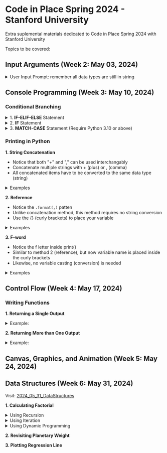 # Code in Place Spring 2024 - Stanford University

Extra suplemental materials dedicated to Code in Place Spring 2024 with Stanford University

Topics to be covered:

## Input Arguments (Week 2: May 03, 2024) ##
<details>
<summary> User Input Prompt: remember all data types are still in string </summary>

```python
def main():
  user_name = input("Enter your name: ")
  print("Good morning " + user_name)
```
</details>  

## Console Programming (Week 3: May 10, 2024) ##

### Conditional Branching ###
<details>
<summary> 1. <b>IF-ELIF-ELSE</b> Statement </summary>

```python
def main():
  MERCURY_GRAVITY = (37.6 / 100)
  VENUS_GRAVITY = (88.9 / 100)
  MARS_GRAVITY = (37.8 / 100)
  JUPITER_GRAVITY = (236 / 100)
  SATURN_GRAVITY = (108.1 / 100)
  URANUS_GRAVITY = (81.5 / 100)
  NEPTUNE_GRAVITY = (114 / 100)    

  earthWeight = float(input("Enter the object weight: "))
  planetName = input("Enter a planet name: ")
  
  if (planetName == "Mercury"):
    planetWeight = float(earthWeight) * MERCURY_GRAVITY
        
  elif (planetName == "Venus"):
    planetWeight = float(earthWeight) * VENUS_GRAVITY
        
  elif (planetName == "Mars"):
    planetWeight = float(earthWeight) * MARS_GRAVITY

  elif (planetName == "Jupiter"):
    planetWeight = float(earthWeight) * JUPITER_GRAVITY
        
  elif (planetName == "Saturn"):
    planetWeight = float(earthWeight) * SATURN_GRAVITY

  elif (planetName == "Uranus"):
    planetWeight = float(earthWeight) * URANUS_GRAVITY
        
  elif (planetName == "Neptune"):
    planetWeight = float(earthWeight) * NEPTUNE_GRAVITY
    
  else:
    planetWeight = -1.0 # Why put a negative value here?
```
</details>

<details>
<summary> 2. <b>IF</b> Statement</summary>

```python
def main():
  MERCURY_GRAVITY = (37.6 / 100)
  VENUS_GRAVITY = (88.9 / 100)
  MARS_GRAVITY = (37.8 / 100)
  JUPITER_GRAVITY = (236 / 100)
  SATURN_GRAVITY = (108.1 / 100)
  URANUS_GRAVITY = (81.5 / 100)
  NEPTUNE_GRAVITY = (114 / 100)    

  earthWeight = float(input("Enter the object weight: "))
  planetName = input("Enter a planet name: ")
  planetWeight = -1 # Why put a negative value here?

  if (planetName == "Mercury"):
    planetWeight = float(earthWeight) * MERCURY_GRAVITY
        
  if (planetName == "Venus"):
    planetWeight = float(earthWeight) * VENUS_GRAVITY
        
  if (planetName == "Mars"):
    planetWeight = float(earthWeight) * MARS_GRAVITY

  if (planetName == "Jupiter"):
    planetWeight = float(earthWeight) * JUPITER_GRAVITY
        
  if (planetName == "Saturn"):
    planetWeight = float(earthWeight) * SATURN_GRAVITY

  if (planetName == "Uranus"):
    planetWeight = float(earthWeight) * URANUS_GRAVITY
        
  if (planetName == "Neptune"):
    planetWeight = float(earthWeight) * NEPTUNE_GRAVITY
```
</details>

<details>
<summary> 3. <b>MATCH-CASE</b> Statement (Require Python 3.10 or above) </summary>

```python
def main():
  MERCURY_GRAVITY = (37.6 / 100)
  VENUS_GRAVITY = (88.9 / 100)
  MARS_GRAVITY = (37.8 / 100)
  JUPITER_GRAVITY = (236 / 100)
  SATURN_GRAVITY = (108.1 / 100)
  URANUS_GRAVITY = (81.5 / 100)
  NEPTUNE_GRAVITY = (114 / 100)    

  earthWeight = float(input("Enter the object weight: "))
  planetName = input("Enter a planet name: ")
  
  match planetName:
    case "Mercury":
      planetWeight = float(earthWeight) * MERCURY_GRAVITY
  
    case "Venus":
      planetWeight = float(earthWeight) * VENUS_GRAVITY
  
    case "Mars":
      planetWeight = float(earthWeight) * MARS_GRAVITY
  
    case "Jupiter":
      planetWeight = float(earthWeight) * JUPITER_GRAVITY
      
    case "Saturn":
      planetWeight = float(earthWeight) * SATURN_GRAVITY
  
    case "Uranus":
      planetWeight = float(earthWeight) * URANUS_GRAVITY
  
    case "Neptune":
      planetWeight = float(earthWeight) * NEPTUNE_GRAVITY
  
    case other:
      planetWeight = -1.0 # Why put a negative value here?
```
</details>

### Printing in Python ###
<b> 1. String Concatenation </b>
- Notice that both "+" and "," can be used interchangably
- Concatenate multiple strings with + (plus) or , (comma)
- All concatenated items have to be converted to the same data type (string)
<details>
<summary> Examples </summary>
  
```python
planetName = "Mars"; planetWeight = 175.26
print("The weight on " + planetName + ": " + str(marsWeight))
print("The weight on " , planetName + ": " , str(marsWeight))
```

</details>

<b> 2. Reference </b>
- Notice the ```.format(,)``` patten
- Unlike concatenation method, this method requires no string conversion
- Use the {} (curly brackets) to place your variable
<details>
<summary> Examples </summary>
 
```python
planetName = "Mars"; planetWeight = 175.26
print("The weight on {}: {}".format(planetName, planetWeight))
```
</details>

<b> 3. F-word </b>
- Notice the f letter inside print()
- Similar to method 2 (reference), but now variable name is placed inside the curly brackets 
- Likewise, no variable casting (conversion) is needed
<details>
<summary> Examples </summary>
  
```python
planetName = "Mars"; planetWeight = 175.26
print(f"The weight on {planetName}: {planetWeight}")
```
</details>

## Control Flow (Week 4: May 17, 2024) ##

### Writing Functions ###
<b> 1. Returning a Single Output </b>

<details>
<summary> Example: </summary>
  
```python
def calculate_mars_weight(earth_weight):
  MARS_GRAVITY = 0.376
  mars_weight = float(earth_weight) * MARS_GRAVITY
  return round(mars_weight, 2)
  
def main():
  earth_test = float(input("Enter the object weight on Earth: "))
  mars_test = calculate_mars_weight(earth_test)
```
</details>

<b> 2. Returning More than One Output </b>

<details>
<summary> Example: </summary>
  
```python
def calculate_planet_weights(earth_weight):
  MERCURY_GRAVITY = 0.376
  VENUS_GRAVITY = 0.889
  MARS_GRAVITY = 0.378

  mercury_weight = earth_weight * MERCURY_GRAVITY
  venus_weight = earth_weight * VENUS_GRAVITY
  mars_weight = earth_weight * MARS_GRAVITY

  return round(mercury_weight, 2), round(venus_weight, 2), round(mars_weight, 2)
  
def main():
  earth_test = float(input("Enter the object weight on Earth: "))
  mercury_test, venus_test, mars_test = calculate_planet_weights(earth_test)
```
</details>

## Canvas, Graphics, and Animation (Week 5: May 24, 2024) ##

## Data Structures (Week 6: May 31, 2024) ##
Visit: [2024_05_31_DataStructures](https://github.com/lnugraha/code-in-place-extra/tree/2024-edition/2024_05_31_DataStructures)

<b> 1. Calculating Factorial </b>
<details>
<summary> Using Recursion </summary>
  
```python
def factorial_recursion(n):
  if (n==0 or n==1):
    return 1

  return n * factorial_recursion(n-1)
```

</details>

<details>
<summary> Using Iteration </summary>
  
```python
def factorial_iteration(n):
  result = 1;
  for i in range(n, 1, -1):
    result = i*result

  return result
```

</details>

<details>
<summary> Using Dynamic Programming </summary>
  
```python
def factorial_dynamic_programming(n):
  factorial_list = [-1] * (n+1)
  factorial_list[0] = 1

  for i in range(1, n+1, 1):
    factorial_list[i] = factorial_list[i-1] * i

  return factorial_list[n]
```

</details>

<b> 2. Revisiting Planetary Weight </b>

<b> 3. Plotting Regression Line </b>

